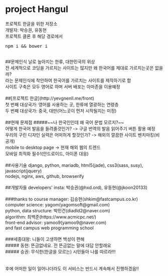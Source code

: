 # project Hangul

프로젝트 한글을 위한 저장소<br>
개발자: 박승권, 유동현<br>
프로젝트 클론 후 해당 경로에서<br>
<pre>
npm i && bower i 
</pre>

<br>
##문제인식
날로 높아지는 한류, 대한민국의 위상<br>
전 세계적으로 코딩을 가르치는 사이트는 많지만 왜 한국어를 제대로 가르치는곳은 없을까?<br>
라는 문제인식에 착안하여 한국어를 가르치는 사이트를 제작하기로 함<br>
사이트 구축은 모두 영어로 하며 서버 배포는 아마존을 이용예정<br>
<br>
##[프로젝트 한글](http://yevgnenll.me/front)<br>
첫 번째 대상국가: 영어를 사용하는 곳, 한류에 열광하는 연령층<br>
두 번째 대상국가: 중국, 대만(어느곳이 먼저 시작될지는 미정)<br>
<br>
##현재 문제점
#####~~나 한국인인데 왜 국어 문법 모르지?~~<br>
어떻게 한국어 발음을 들려줄것인가? -> 구글 번역의 발음 읽어주기 버튼 활용 예정<br>
우리의 구린 디자인 실력은 어떠허게 할것인가? -> 해외의 깔끔한 사이트 벤치마킹(비공개)<br>
mobile to desktop page -> 현재 해외 웹의 트렌드<br>
모바일 최적화 필수!(안드로이드, 아이폰 대응)<br>
<br>
##사용기술
django, python, mariadb, html5(jade), css3(sass, susy), javascript(jquery)<br>
nodejs, nginx, aws, github, browserify<br>
<br>
##개발자들
developers' insta: 박승권(@hxd.ord), 유동현(@jkoon20133)<br>
<br>
###thanks to
course manager: 김승현(shkim@fastcampus.co.kr)<br>
computer science: yagom(yagomsoft@gmail.com)<br>
python, data structure: 박민건(diadld2@naver.com)<br>
algorithm: 최백준(https://www.acmicpc.net/)<br>
front-end advisor: yamoo9(yamoo9@naver.com)<br>
and fast campus web programming school
<br>
<br>
###세종대왕: 니들이 고생하면 백성이 편해<br>
##### 동현: 뜬금없네요. 전 뜬금없는 말에 대답 안할래요<br>
##### 승권: 무식한(한글을 모르는) 시민들아 나를 따르라!!!<br>
<br>
<br>
후에 어떠한 일이 일어나더라도 이 서비스는 반드시 계속해서 진행하겠음!!<br>
<br>
